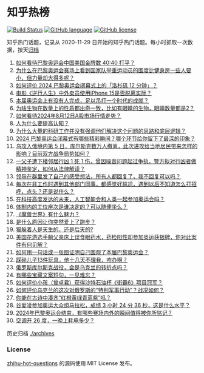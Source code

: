 # 知乎热榜
[![Build Status](https://github.com/ToWeLong/zhihu-hot-questions/workflows/CI/badge.svg)](https://github.com/ToWeLong/zhihu-hot-questions/actions)
[![GitHub language](https://img.shields.io/badge/language-golang-orange.svg)](https://golang.org/)
[![GitHub license](https://img.shields.io/github/license/ToWeLong/zhihu-hot-questions)](https://github.com/ToWeLong/zhihu-hot-questions/blob/main/LICENSE)

知乎热门话题，记录从 2020-11-29 日开始的知乎热门话题。每小时抓取一次数据，按天[归档](./archives)

<!-- BEGIN -->

1. [如何看待巴黎奥运会中国美国金牌数 40:40 打平？](https://www.zhihu.com/question/664031029)
1. [为什么在巴黎奥运会赛场上看到国家队举重运动员的围度比健身房一些人要小，但力量却大得多呢？](https://www.zhihu.com/question/663912170)
1. [如何评价 2024 巴黎奥运会闭幕式上的「洛杉矶 12 分钟」？](https://www.zhihu.com/question/664052940)
1. [电影《逆行人生》中外卖员使用iPhone 15是否脱离实际？](https://www.zhihu.com/question/663955602)
1. [本届奥运会上有没有人完成，足以吊打一个时代的成就？](https://www.zhihu.com/question/664002660)
1. [为啥生物在数量上的性质都出奇一致，比如有眼睛的生物，眼睛数量都是2？](https://www.zhihu.com/question/663263107)
1. [如何看待2024年8月12日A股市场行情走势？](https://www.zhihu.com/question/663853744)
1. [人为什么要提高认知？](https://www.zhihu.com/question/661706779)
1. [为什么大量的科研工作并没有强调他们解决这个问题的思路和底层逻辑？](https://www.zhihu.com/question/662094350)
1. [2024 巴黎奥运会闭幕式有哪些精彩瞬间？哪个环节给你留下了最深的印象？](https://www.zhihu.com/question/664039578)
1. [乌攻入俄境内第 5 日，库尔斯克数万人撤离，此次进攻给当地居民带来怎样的影响？目前双方战争局势如何？](https://www.zhihu.com/question/663998912)
1. [一父子遭下楼邻居行凶 1 死 1 伤，曾因噪音问题起过争执，警方拟对行凶者做精神鉴定，如何从法律解读？](https://www.zhihu.com/question/663920784)
1. [领导在群里发了自己的感受想法，所有人都回复了，我不回复可以吗？](https://www.zhihu.com/question/663514017)
1. [每次在非工作时遇到其他部门同事，都感觉好尴尬，遇到以后不知道怎么打招呼，点头？还是说什么？](https://www.zhihu.com/question/663537584)
1. [在科技高度发达的未来，人工智能会和人类一起参加奥运会吗？](https://www.zhihu.com/question/662831269)
1. [体制内的工位座次是谁决定的？可以随便坐么？](https://www.zhihu.com/question/663580579)
1. [《魔兽世界》有什么魅力？](https://www.zhihu.com/question/634792936)
1. [是什么原因让你突然爱上了跑步？](https://www.zhihu.com/question/663788611)
1. [猫躲着人是天生的，还是后天的?](https://www.zhihu.com/question/662936007)
1. [美国花游选手躺父亲床上误食眼药水，药检阳性却参加奥运获银牌，你对此案件有何见解？](https://www.zhihu.com/question/663870439)
1. [如何用一句话或一张图证明自己围观了本届巴黎奥运会？](https://www.zhihu.com/question/662701637)
1. [踩碎儿子13件玩具，他十几天不理我，咋办啊？](https://www.zhihu.com/question/663191611)
1. [俄罗斯库尔斯克战役，会是乌克兰的转折点吗？](https://www.zhihu.com/question/663836510)
1. [有哪些宝藏文案短句，一见难忘？](https://www.zhihu.com/question/663954502)
1. [如何评价小孩（曾卓君）获得沙特石油杯《街霸6》项目冠军？](https://www.zhihu.com/question/664045736)
1. [如何评价乌克兰的这次对俄罗斯的“特别军事行动”？战况如何？](https://www.zhihu.com/question/663989911)
1. [你能在古诗中凑齐“红橙黄绿青蓝紫”吗？](https://www.zhihu.com/question/663919107)
1. [谷爱凌参加奥运大众组马拉松，成绩 3 小时 24 分 36 秒，这是什么水平？](https://www.zhihu.com/question/662718849)
1. [2024年巴黎奥运会结束，有哪些赛场内外的瞬间值得被你所铭记？](https://www.zhihu.com/question/663608588)
1. [空调开 26 度，一晚上耗电多少？](https://www.zhihu.com/question/540208850)

<!-- END -->

历史归档 [./archives](./archives)


### License
[zhihu-hot-questions](https://github.com/towelong/zhihu-hot-questions) 的源码使用 MIT License 发布。